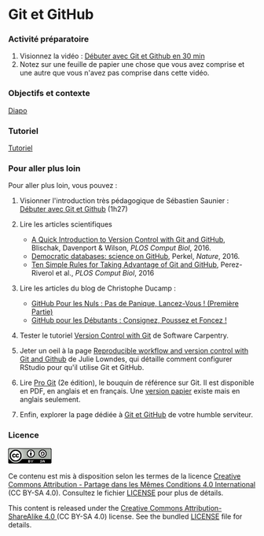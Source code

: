 # Git et GitHub


### Activité préparatoire

1. Visionnez la vidéo : [Débuter avec Git et Github en 30 min](https://www.youtube.com/watch?v=hPfgekYUKgk)
2. Notez sur une feuille de papier une chose que vous avez comprise et une autre que vous n'avez pas comprise dans cette vidéo.


### Objectifs et contexte

[Diapo](diapo)


### Tutoriel

[Tutoriel](tutoriel.md)


### Pour aller plus loin

Pour aller plus loin, vous pouvez :

1. Visionner l'introduction très pédagogique de Sébastien Saunier : [Débuter avec Git et Github](https://www.youtube.com/watch?v=V6Zo68uQPqE) (1h27)

2. Lire les articles scientifiques

   - [A Quick Introduction to Version Control with Git and GitHub](https://journals.plos.org/ploscompbiol/article?id=10.1371/journal.pcbi.1004668), Blischak, Davenport & Wilson, *PLOS Comput Biol*, 2016.
   - [Democratic databases: science on GitHub](https://www.nature.com/news/democratic-databases-science-on-github-1.20719), Perkel, *Nature*, 2016.
   - [Ten Simple Rules for Taking Advantage of Git and GitHub](https://journals.plos.org/ploscompbiol/article?id=10.1371/journal.pcbi.1004947), Perez-Riverol et al., *PLOS Comput Biol*, 2016

3. Lire les articles du blog de Christophe Ducamp :

    - [GitHub Pour les Nuls : Pas de Panique, Lancez-Vous ! (Première Partie)](https://www.christopheducamp.com/2013/12/15/github-pour-nuls-partie-1/)
    - [GitHub pour les Débutants : Consignez, Poussez et Foncez !](https://www.christopheducamp.com/2013/12/16/github-pour-nuls-partie-2/)

4. Tester le tutoriel [Version Control with Git](https://swcarpentry.github.io/git-novice/) de Software Carpentry.

5. Jeter un oeil à la page [Reproducible workflow and version control with Git and Github](https://jules32.github.io/2016-07-12-Oxford/git/) de Julie Lowndes, qui détaille comment configurer RStudio pour qu'il utilise Git et GitHub.

6. Lire [Pro Git](https://git-scm.com/book/en/v2) (2e édition), le bouquin de référence sur Git. Il est disponible en PDF, en anglais et en français. Une [version papier](https://www.amazon.fr/Pro-Git-Scott-Chacon/dp/1484200772/) existe mais en anglais seulement.

7. Enfin, explorer la page dédiée à [Git et GitHub](http://cupnet.net/git-github/) de votre humble serviteur.


### Licence

![](img/CC-BY-SA.png)

Ce contenu est mis à disposition selon les termes de la licence [Creative Commons Attribution - Partage dans les Mêmes Conditions 4.0 International](https://creativecommons.org/licenses/by-sa/4.0/deed.fr) (CC BY-SA 4.0). Consultez le fichier [LICENSE](LICENSE) pour plus de détails.

This content is released under the [Creative Commons Attribution-ShareAlike 4.0 ](https://creativecommons.org/licenses/by-sa/4.0/deed.en) (CC BY-SA 4.0) license. See the bundled [LICENSE](LICENSE) file for details.


